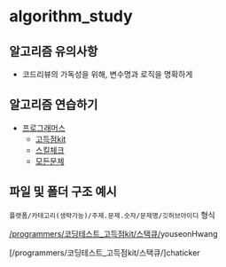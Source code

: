 # algorithm_study
## **알고리즘 유의사항**

- 코드리뷰의 가독성을 위해, 변수명과 로직을 명확하게

## **알고리즘 연습하기**

- [프로그래머스](https://programmers.co.kr/https://programmers.co.kr/)
    - [고득점kit](https://programmers.co.kr/learn/challenges?tab=algorithm_practice_kit)
    - [스킬체크](https://programmers.co.kr/skill_checks)
    - [모든문제](https://programmers.co.kr/learn/challenges?tab=all_challenges)

## **파일 및 폴더 구조 예시**

`플랫폼/카테고리(생략가능)/주제.문제.숫자/문제명/깃허브아이디` 형식

[/programmers/코딩테스트_고득점kit/스택큐/](https://github.com/DKU-STUDY/Algorithm/blob/master/programmers/%EC%BD%94%EB%94%A9%ED%85%8C%EC%8A%A4%ED%8A%B8_%EA%B3%A0%EB%93%9D%EC%A0%90kit/2_%EC%8A%A4%ED%83%9D,%ED%81%90.%EA%B8%B0%EB%8A%A5%EA%B0%9C%EB%B0%9C/junilhwang.js)youseonHwang
 
[/programmers/코딩테스트_고득점kit/스택큐/]chaticker
